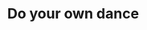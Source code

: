---
pid: ch1004
title: Do your own dance
location_transcription: Franklin Square
coordinates: "[-75.150077874993, 39.95560922637]"
zipcode: '19143'
gen_neighborhood: West Philadelphia
neighborhood: University City
outside_phl: 
age: '7'
age_range: 6-13
instagram: 
image_file_name: ch_10.jpg
proposal_transcription: 
topic: Freedom
topic_summary: '0'
type: Other No Form
keywords_other: 
credit: Eliana Brier James
image_labels: 
twitter: 
facebook: 
permalink: "/monuments/ch1004/"
layout: item-page
---